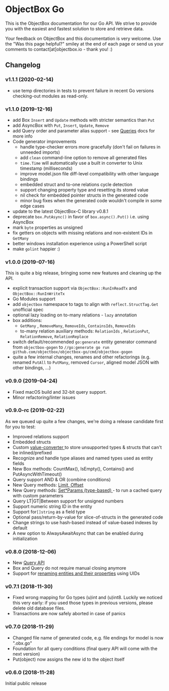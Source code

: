 # ObjectBox Go

This is the ObjectBox documentation for our Go API. We strive to provide you with the easiest and fastest solution to store and retrieve data. 

Your feedback on ObjectBox and this documentation is very welcome. Use the "Was this page helpful?" smiley at the end of each page or send us your comments to contact\[at\]objectbox.io - thank you! :\)

## Changelog

### v1.1.1 \(2020-02-14\)

* use temp directories in tests to prevent failure in recent Go versions checking-out modules as read-only.

### v1.1.0 \(2019-12-16\)

* add Box `Insert` and `Update` methods with stricter semantics than `Put`
* add AsyncBox with `Put`, `Insert`, `Update`, `Remove`
* add Query order and parameter alias support - see [Queries](queries.md) docs for more info
* Code generator improvements
  * handle type-checker errors more gracefully \(don't fail on failures in unneeded imports\) 
  * add `clean` command-line option to remove all generated files
  * `time.Time` will automatically use a built in converter to Unix timestamp \(milliseconds\)
  * improve model.json file diff-level compatibility with other language bindings
  * embedded struct and to-one relations cycle detection
  * support changing property type and resetting its stored value
  * nil check for embedded pointer structs in the generated code
  * minor bug fixes when the generated code wouldn't compile in some edge cases
* update to the latest ObjectBox-C library v0.8.1
* deprecate `box.PutAsync()` in favor of `box.async().Put()` i.e. using AsyncBox
* mark `byte` properties as unsigned
* fix getters on objects with missing relations and non-existent IDs in `GetMany`
* better windows installation experience using a PowerShell script
* make `golint` happier :\)

### v1.0.0 \(2019-07-16\)

This is quite a big release, bringing some new features and cleaning up the API.

* explicit transaction support via `ObjectBox::RunInReadTx` and `ObjectBox::RunInWriteTx`
* Go Modules support
* add `objectbox` namespace to tags to align with `reflect.StructTag.Get` unofficial spec
* optional lazy loading on to-many relations - `lazy` annotation
* box additions:
  * `GetMany` , `RemoveMany`, `RemoveIds`, `ContainsIds`, `RemoveIds`
  * to-many relation auxiliary methods: `RelationIds` , `RelationPut`, `RelationRemove`, `RelationReplace`
* switch default/recommended `go:generate` entity generator command from `objectbox-gogen` to  `//go:generate go run github.com/objectbox/objectbox-go/cmd/objectbox-gogen`
* quite a few internal changes, renames and other refactorings \(e.g. renamed `PutAll` to `PutMany`, removed `Cursor`, aligned model JSON with other bindings, ...\)

### v0.9.0 \(2019-04-24\)

* Fixed macOS build and 32-bit query support.
* Minor refactoring/linter issues

### v0.9.0-rc \(2019-02-22\)

As we queued up quite a few changes, we're doing a release candidate first for you to test:

* Improved relations support
* Embedded structs
* Custom [value-converter ](custom-types.md)to store unsupported types & structs that can't be inlined/prefixed
* Recognize and handle type aliases and named types used as entity fields
* New Box methods: CountMax\(\), IsEmpty\(\), Contains\(\) and PutAsyncWithTimeout\(\)
* Query support AND & OR \(combine conditions\)
* New Query methods: [Limit, Offset](queries.md#limit-offset-and-pagination)
* New Query methods: [Set\*Params \(type-based\) ](queries.md#reusing-queries-and-parameters)- to run a cached query with custom  parameters
* Query LT\|GT\|Between support for unsigned numbers
* Support numeric string ID in the entity
* Support for`[]string` as a field type
* Optional pass/return-by-value for slice-of-structs in the generated code
* Change strings to use hash-based instead of value-based indexes by default
* A new option to AlwaysAwaitAsync that can be enabled during initialization

### v0.8.0 \(2018-12-06\)

* New [Query API](queries.md)
* Box and Query do not require manual closing anymore
* Support for [renaming entities and their properties](schema-changes.md) using UIDs

### v0.7.1 \(2018-11-30\)

* Fixed wrong mapping for Go types \(u\)int and \(u\)int8. Luckily we noticed this very early: if you used those types in previous versions, please delete old database files.
* Transactions are now safely aborted in case of panics

### v0.7.0 \(2018-11-29\)

* Changed file name of generated code, e.g. file endings for model is now ".obx.go"
* Foundation for all query conditions \(final query API will come with the next version\)
* Put\(object\) now assigns the new id to the object itself

### v0.6.0 \(2018-11-28\)

Initial public release

